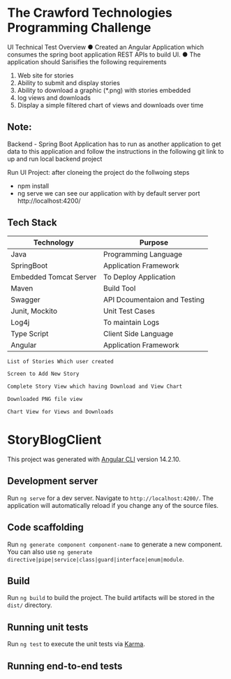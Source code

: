 # The Crawford Technologies Programming Challenge

UI Technical Test Overview
● Created an Angular Application which consumes the spring boot application REST APIs to build UI.
● The application should Sarisifies the following requirements
1) Web site for stories
2) Ability to submit and display stories
3) Ability to download a graphic (*.png) with stories embedded
4) log views and downloads
5) Display a simple filtered chart of views and downloads over time

## Note:
Backend - Spring Boot Application has to run as another application to get data to this application and follow the instructions in the following git link to up and run local backend project

Run UI Project:
after cloneing the project do the follwoing steps
* npm install
* ng serve
  we can see our application with by default server port http://localhost:4200/

## Tech Stack
| Technology | Purpose |
| ------ | ------ |
| Java | Programming Language |
| SpringBoot  | Application Framework |
| Embedded Tomcat Server | To Deploy Application |
| Maven |  Build Tool |
| Swagger  | API Dcoumentaion and Testing |
| Junit, Mockito | Unit Test Cases |
| Log4j | To maintain Logs |
| Type Script  | Client Side Language |
| Angular  | Application Framework |

```sh
List of Stories Which user created
```

```sh
Screen to Add New Story
```

```sh
Complete Story View which having Download and View Chart
```

```sh
Downloaded PNG file view
```

```sh
Chart View for Views and Downloads
```

# StoryBlogClient

This project was generated with [Angular CLI](https://github.com/angular/angular-cli) version 14.2.10.

## Development server

Run `ng serve` for a dev server. Navigate to `http://localhost:4200/`. The application will automatically reload if you change any of the source files.

## Code scaffolding

Run `ng generate component component-name` to generate a new component. You can also use `ng generate directive|pipe|service|class|guard|interface|enum|module`.

## Build

Run `ng build` to build the project. The build artifacts will be stored in the `dist/` directory.

## Running unit tests

Run `ng test` to execute the unit tests via [Karma](https://karma-runner.github.io).

## Running end-to-end tests
